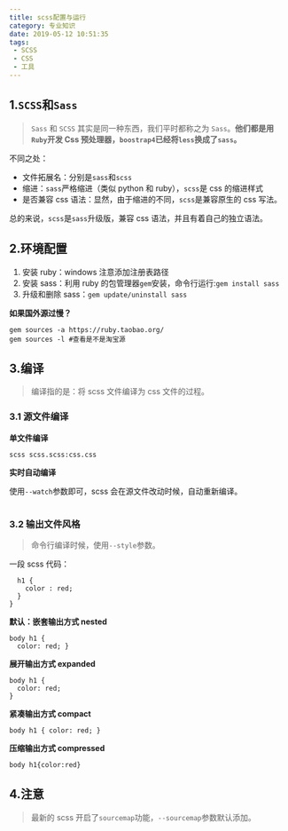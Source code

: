 ```yaml
---
title: scss配置与运行
category: 专业知识
date: 2019-05-12 10:51:35
tags: 
 - SCSS
 - CSS
 - 工具
---
```



## 1.`SCSS`和`Sass`

> `Sass` 和 `SCSS` 其实是同一种东西，我们平时都称之为 `Sass`。**他们都是用`Ruby`开发 Css 预处理器，`boostrap4`已经将`less`换成了`sass`。**

不同之处：

*   文件拓展名：分别是`sass`和`scss`
*   缩进：`sass`严格缩进（类似 python 和 ruby），`scss`是 css 的缩进样式
*   是否兼容 css 语法：显然，由于缩进的不同，`scss`是兼容原生的 css 写法。

总的来说，`scss`是`sass`升级版，兼容 css 语法，并且有着自己的独立语法。

## 2.环境配置

1.  安装 ruby：windows 注意添加注册表路径
2.  安装 sass：利用 ruby 的包管理器`gem`安装，命令行运行:`gem install sass`
3.  升级和删除 sass：`gem update/uninstall sass`

**如果国外源过慢？**

```gem sources --remove https://rubygems.org/ 
gem sources -a https://ruby.taobao.org/
gem sources -l #查看是不是淘宝源
```

## 3.编译

> 编译指的是：将 scss 文件编译为 css 文件的过程。

### 3.1 源文件编译

**单文件编译**

```# 格式：sass 待编译的Sass文件名:编译后CSS文件名
scss scss.scss:css.css
```

**实时自动编译**

使用`--watch`参数即可，scss 会在源文件改动时候，自动重新编译。

```scss --watch scss.scss:css.css # 方便
```

### 3.2 输出文件风格

> 命令行编译时候，使用`--style`参数。

一段 scss 代码：

```body {
  h1 {
    color : red;
  }
}
```

**默认：嵌套输出方式 nested**

```
body h1 {
  color: red; }
```

**展开输出方式 expanded**

```
body h1 {
  color: red;
}
```

**紧凑输出方式 compact**

```
body h1 { color: red; }
```

**压缩输出方式 compressed**

```
body h1{color:red}
```

## 4.注意

> 最新的 scss 开启了`sourcemap`功能，`--sourcemap`参数默认添加。
